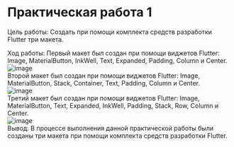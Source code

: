 # Практическая работа 1

Цель работы: Создать при помощи комплекта средств разработки Flutter три макета.

Ход работы:
Первый макет был создан при помощи виджетов Flutter: Image, MaterialButton, InkWell, Text, Expanded, Padding, Column и Center.  
![image](https://user-images.githubusercontent.com/82903497/192048408-1d54b0ef-f6e7-460c-8587-c4007473fd10.png)  
Второй макет был создан при помощи виджетов Flutter: Image, MaterialButton, Stack, Container, Text, Padding, Column и Center.  
![image](https://user-images.githubusercontent.com/82903497/192048468-7973cf5f-c6f2-4dcf-915d-34dd2035c4de.png)  
Третий макет был создан при помощи виджетов Flutter: Image, MaterialButton, Text, Expanded, InkWell, Padding, Stack, Row, Column и Center.  
![image](https://user-images.githubusercontent.com/82903497/192048632-ea713a93-7897-4b59-8469-c696fc395ba3.png)  
Вывод: В процессе выполнения данной практической работы были созданы три макета при помощи комплекта средств разработки Flutter.

